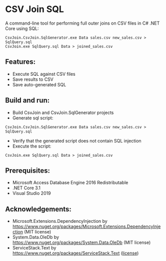 # CSV Join SQL
A command-line tool for performing full outer joins on CSV files in C# .NET Core using SQL:
```
CsvJoin.CsvJoin.SqlGenerator.exe Data sales.csv new_sales.csv > SqlQuery.sql
CsvJoin.exe SqlQuery.sql Data > joined_sales.csv
```

## Features:
- Execute SQL against CSV files
- Save results to CSV
- Save auto-generated SQL

## Build and run:
- Build CsvJoin and CsvJoin.SqlGenerator projects
- Generate sql script:
```
CsvJoin.CsvJoin.SqlGenerator.exe Data sales.csv new_sales.csv > SqlQuery.sql
```
- Verify that the generated script does not contain SQL injection
- Execute the script:
```
CsvJoin.exe SqlQuery.sql Data > joined_sales.csv
```

## Prerequisites:
- Microsoft Access Database Engine 2016 Redistributable
- .NET Core 3.1
- Visual Studio 2019

## Acknowledgements:
- Microsoft.Extensions.DependencyInjection by https://www.nuget.org/packages/Microsoft.Extensions.DependencyInjection (MIT license)
- System.Data.OleDb by https://www.nuget.org/packages/System.Data.OleDb (MIT license)
- ServiceStack.Text by https://www.nuget.org/packages/ServiceStack.Text ([license](https://github.com/ServiceStack/ServiceStack.Text/blob/master/license.txt))
